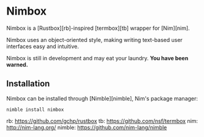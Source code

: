 # Nimbox

Nimbox is a [Rustbox][rb]-inspired [termbox][tb] wrapper for [Nim][nim].

Nimbox uses an object-oriented style, making writing text-based user
interfaces easy and intuitive.

Nimbox is still in development and may eat your laundry. **You have been
warned.**

## Installation

Nimbox can be installed through [Nimble][nimble], Nim's package manager:

```shell
nimble install nimbox
```

rb: https://github.com/gchp/rustbox
tb: https://github.com/nsf/termbox
nim: http://nim-lang.org/
nimble: https://github.com/nim-lang/nimble
